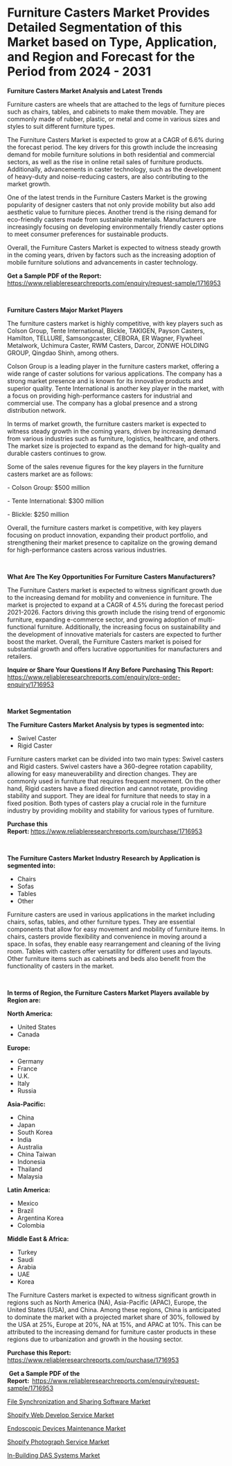 <p><h1>Furniture Casters Market Provides Detailed Segmentation of this Market based on Type, Application, and Region and Forecast for the Period from 2024 - 2031</h1></p><p><strong>Furniture Casters Market Analysis and Latest Trends</strong></p>
<p><p>Furniture casters are wheels that are attached to the legs of furniture pieces such as chairs, tables, and cabinets to make them movable. They are commonly made of rubber, plastic, or metal and come in various sizes and styles to suit different furniture types.</p><p>The Furniture Casters Market is expected to grow at a CAGR of 6.6% during the forecast period. The key drivers for this growth include the increasing demand for mobile furniture solutions in both residential and commercial sectors, as well as the rise in online retail sales of furniture products. Additionally, advancements in caster technology, such as the development of heavy-duty and noise-reducing casters, are also contributing to the market growth.</p><p>One of the latest trends in the Furniture Casters Market is the growing popularity of designer casters that not only provide mobility but also add aesthetic value to furniture pieces. Another trend is the rising demand for eco-friendly casters made from sustainable materials. Manufacturers are increasingly focusing on developing environmentally friendly caster options to meet consumer preferences for sustainable products.</p><p>Overall, the Furniture Casters Market is expected to witness steady growth in the coming years, driven by factors such as the increasing adoption of mobile furniture solutions and advancements in caster technology.</p></p>
<p><strong>Get a Sample PDF of the Report:&nbsp;</strong> <a href="https://www.reliableresearchreports.com/enquiry/request-sample/1716953">https://www.reliableresearchreports.com/enquiry/request-sample/1716953</a></p>
<p>&nbsp;</p>
<p><strong>Furniture Casters Major Market Players</strong></p>
<p><p>The furniture casters market is highly competitive, with key players such as Colson Group, Tente International, Blickle, TAKIGEN, Payson Casters, Hamilton, TELLURE, Samsongcaster, CEBORA, ER Wagner, Flywheel Metalwork, Uchimura Caster, RWM Casters, Darcor, ZONWE HOLDING GROUP, Qingdao Shinh, among others.</p><p>Colson Group is a leading player in the furniture casters market, offering a wide range of caster solutions for various applications. The company has a strong market presence and is known for its innovative products and superior quality. Tente International is another key player in the market, with a focus on providing high-performance casters for industrial and commercial use. The company has a global presence and a strong distribution network.</p><p>In terms of market growth, the furniture casters market is expected to witness steady growth in the coming years, driven by increasing demand from various industries such as furniture, logistics, healthcare, and others. The market size is projected to expand as the demand for high-quality and durable casters continues to grow.</p><p>Some of the sales revenue figures for the key players in the furniture casters market are as follows:</p><p>- Colson Group: $500 million</p><p>- Tente International: $300 million</p><p>- Blickle: $250 million</p><p>Overall, the furniture casters market is competitive, with key players focusing on product innovation, expanding their product portfolio, and strengthening their market presence to capitalize on the growing demand for high-performance casters across various industries.</p></p>
<p>&nbsp;</p>
<p><strong>What Are The Key Opportunities For Furniture Casters Manufacturers?</strong></p>
<p><p>The Furniture Casters market is expected to witness significant growth due to the increasing demand for mobility and convenience in furniture. The market is projected to expand at a CAGR of 4.5% during the forecast period 2021-2026. Factors driving this growth include the rising trend of ergonomic furniture, expanding e-commerce sector, and growing adoption of multi-functional furniture. Additionally, the increasing focus on sustainability and the development of innovative materials for casters are expected to further boost the market. Overall, the Furniture Casters market is poised for substantial growth and offers lucrative opportunities for manufacturers and retailers.</p></p>
<p><strong>Inquire or Share Your Questions If Any Before Purchasing This Report:</strong> <a href="https://www.reliableresearchreports.com/enquiry/pre-order-enquiry/1716953">https://www.reliableresearchreports.com/enquiry/pre-order-enquiry/1716953</a></p>
<p>&nbsp;</p>
<p><strong>Market Segmentation</strong></p>
<p><strong>The Furniture Casters Market Analysis by types is segmented into:</strong></p>
<p><ul><li>Swivel Caster</li><li>Rigid Caster</li></ul></p>
<p><p>Furniture casters market can be divided into two main types: Swivel casters and Rigid casters. Swivel casters have a 360-degree rotation capability, allowing for easy maneuverability and direction changes. They are commonly used in furniture that requires frequent movement. On the other hand, Rigid casters have a fixed direction and cannot rotate, providing stability and support. They are ideal for furniture that needs to stay in a fixed position. Both types of casters play a crucial role in the furniture industry by providing mobility and stability for various types of furniture.</p></p>
<p><strong>Purchase this Report:&nbsp;</strong><a href="https://www.reliableresearchreports.com/purchase/1716953">https://www.reliableresearchreports.com/purchase/1716953</a></p>
<p>&nbsp;</p>
<p><strong>The Furniture Casters Market Industry Research by Application is segmented into:</strong></p>
<p><ul><li>Chairs</li><li>Sofas</li><li>Tables</li><li>Other</li></ul></p>
<p><p>Furniture casters are used in various applications in the market including chairs, sofas, tables, and other furniture types. They are essential components that allow for easy movement and mobility of furniture items. In chairs, casters provide flexibility and convenience in moving around a space. In sofas, they enable easy rearrangement and cleaning of the living room. Tables with casters offer versatility for different uses and layouts. Other furniture items such as cabinets and beds also benefit from the functionality of casters in the market.</p></p>
<p>&nbsp;</p>
<p><strong>In terms of Region, the Furniture Casters Market Players available by Region are:</strong></p>
<p>
    <p> <strong> North America: </strong>
        <ul>
            <li>United States</li>
            <li>Canada</li>
        </ul>
        </p> 
    <p> <strong> Europe: </strong>
        <ul>
            <li>Germany</li>
            <li>France</li>
            <li>U.K.</li>
            <li>Italy</li>
            <li>Russia</li>
        </ul>
        </p> 
    <p> <strong> Asia-Pacific: </strong>
        <ul>
            <li>China</li>
            <li>Japan</li>
            <li>South Korea</li>
            <li>India</li>
            <li>Australia</li>
            <li>China Taiwan</li>
            <li>Indonesia</li>
            <li>Thailand</li>
            <li>Malaysia</li>
        </ul>
        </p> 
    <p> <strong> Latin America: </strong>
        <ul>
            <li>Mexico</li>
            <li>Brazil</li>
            <li>Argentina Korea</li>
            <li>Colombia</li>
        </ul>
        </p> 
    <p> <strong> Middle East & Africa: </strong>
        <ul>
            <li>Turkey</li>
            <li>Saudi</li>
            <li>Arabia</li>
            <li>UAE</li>
            <li>Korea</li>
        </ul>
    </p>
    </p>
<p><p>The Furniture Casters market is expected to witness significant growth in regions such as North America (NA), Asia-Pacific (APAC), Europe, the United States (USA), and China. Among these regions, China is anticipated to dominate the market with a projected market share of 30%, followed by the USA at 25%, Europe at 20%, NA at 15%, and APAC at 10%. This can be attributed to the increasing demand for furniture caster products in these regions due to urbanization and growth in the housing sector.</p></p>
<p><strong>Purchase this Report: </strong><a href="https://www.reliableresearchreports.com/purchase/1716953">https://www.reliableresearchreports.com/purchase/1716953</a></p>
<p>&nbsp;<strong>Get a Sample PDF of the Report:&nbsp;&nbsp;</strong><a href="https://www.reliableresearchreports.com/enquiry/request-sample/1716953">https://www.reliableresearchreports.com/enquiry/request-sample/1716953</a></p>
<p><strong></strong></p>
<p><p><a href="https://medium.com/@samanthamason1930/file-synchronization-and-sharing-software-market-research-report-its-history-and-forecast-2024-to-383b0f1c0eb4">File Synchronization and Sharing Software Market</a></p><p><a href="https://medium.com/@myrticecole/decoding-shopify-web-develop-service-market-metrics-market-share-trends-and-growth-patterns-789729ba0f7f">Shopify Web Develop Service Market</a></p><p><a href="https://medium.com/@shirleygreene26/endoscopic-devices-maintenance-market-the-key-to-successful-business-strategy-forecast-till-2031-a5f632e9227f">Endoscopic Devices Maintenance Market</a></p><p><a href="https://medium.com/@myrticecole/shopify-photograph-service-market-outlook-industry-overview-and-forecast-2024-to-2031-b51000e8733b">Shopify Photograph Service Market</a></p><p><a href="https://medium.com/@samanthamason1930/decoding-in-building-das-systems-market-metrics-market-share-trends-and-growth-patterns-71d61645b9d9">In-Building DAS Systems Market</a></p></p>